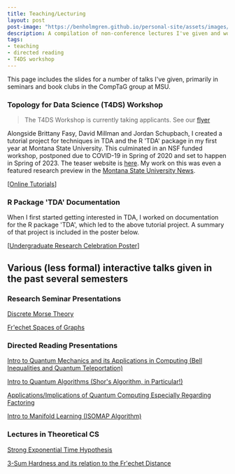 ```yaml
---
title: Teaching/Lecturing
layout: post
post-image: "https://benholmgren.github.io/personal-site/assets/images/yrf.png"
description: A compilation of non-conference lectures I've given and workshops coordinated.
tags:
- teaching
- directed reading
- T4DS workshop
---
```


This page includes the slides for a number of talks I've given, primarily in seminars and book clubs in the CompTaG group at MSU.

### Topology for Data Science (T4DS) Workshop

> The T4DS Workshop is currently taking applicants. See our [flyer](../assets/flyer.pdf)

Alongside Brittany Fasy, David Millman and Jordan Schupbach, I created a tutorial project for
techniques in TDA and the R 'TDA' package in my first year at Montana State University. 
This culminated in an NSF funded workshop, postponed due to COVID-19
in Spring of 2020 and set to happen in Spring of 2023. The teaser website is [here](https://comptag.github.io/t4ds/). My work on this was even a featured research preview in the
[Montana State University News](https://www.montana.edu/news/19766/msu-undergraduate-helps-make-complex-computer-science-more-accessible).

[[Online Tutorials](https://comptag.github.io/t4ds/)]


### R Package 'TDA' Documentation

When I first started getting interested in TDA, I worked on documentation for the R package 'TDA', which led to the above tutorial project. A summary of that project is included in the poster below.

[[Undergraduate Research Celebration Poster](../assets/TDA_doc_poster.pdf)]


## Various (less formal) interactive talks given in the past several semesters

### Research Seminar Presentations

[Discrete Morse Theory](../assets/talks/DMT2.pdf)

[Fr\'echet Spaces of Graphs](../assets/talks/FrechetSpaces.pdf)


### Directed Reading Presentations

[Intro to Quantum Mechanics and its Applications in Computing (Bell Inequalities and Quantum Teleportation)](../assets/talks/2.5&2.6.pdf)

[Intro to Quantum Algorithms (Shor's Algorithm, in Particular!)](../assets/talks/4.1&4.3.pdf)

[Applications/Implications of Quantum Computing Especially Regarding Factoring](../assets/talks/5.3&5.4.pdf)

[Intro to Manifold Learning (ISOMAP Algorithm)](../assets/talks/ISOMAP.pdf)


### Lectures in Theoretical CS

[Strong Exponential Time Hypothesis](../assets/talks/SETH.pdf)

[3-Sum Hardness and its relation to the Fr\'echet Distance](../assets/talks/3SUM.pdf)